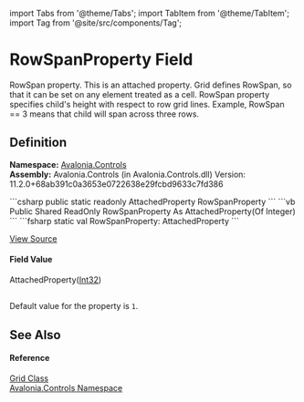 import Tabs from '@theme/Tabs'; 
import TabItem from '@theme/TabItem'; 
import Tag from '@site/src/components/Tag'; 

# RowSpanProperty Field


RowSpan property. This is an attached property. Grid defines RowSpan, so that it can be set on any element treated as a cell. RowSpan property specifies child's height with respect to row grid lines. Example, RowSpan == 3 means that child will span across three rows.



## Definition
**Namespace:** <a href="N_Avalonia_Controls">Avalonia.Controls</a>  
**Assembly:** Avalonia.Controls (in Avalonia.Controls.dll) Version: 11.2.0+68ab391c0a3653e0722638e29fcbd9633c7fd386

<Tabs groupId="api-code-preview">
<TabItem value="csharp" label="C#">
```csharp
public static readonly AttachedProperty<int> RowSpanProperty
```
</TabItem>
<TabItem value="vb" label="VB">
```vb
Public Shared ReadOnly RowSpanProperty As AttachedProperty(Of Integer)
```
</TabItem>
<TabItem value="fsharp" label="F#">
```fsharp
static val RowSpanProperty: AttachedProperty<int>
```
</TabItem>
</Tabs>



<a href="https://github.com/AvaloniaUI/Avalonia/tree/master/srcAvalonia.Controls/Grid.cs" title="View the source code">View Source</a>



#### Field Value
AttachedProperty(<a href="https://learn.microsoft.com/dotnet/api/system.int32" target="_blank" rel="noopener noreferrer">Int32</a>)

## 
Default value for the property is `1`.

## See Also


#### Reference
<a href="T_Avalonia_Controls_Grid">Grid Class</a>  
<a href="N_Avalonia_Controls">Avalonia.Controls Namespace</a>  
